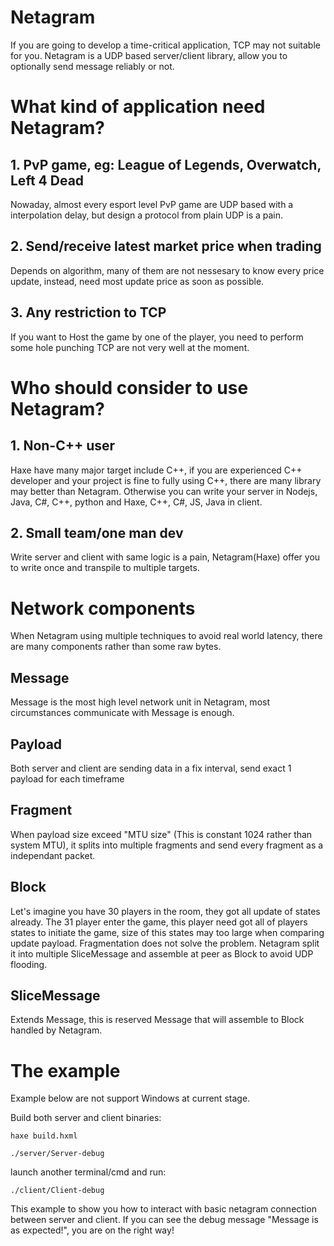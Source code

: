 # Netagram

If you are going to develop a time-critical application, TCP may not suitable for you. Netagram is a UDP based server/client library, allow you to optionally send message reliably or not.

# What kind of application need Netagram?

## 1. PvP game, eg: League of Legends, Overwatch, Left 4 Dead

Nowaday, almost every esport level PvP game are UDP based with a interpolation delay, but design a protocol from plain UDP is a pain.

## 2. Send/receive latest market price when trading

Depends on algorithm, many of them are not nessesary to know every price update, instead, need most update price as soon as possible.

## 3. Any restriction to TCP

If you want to Host the game by one of the player, you need to perform some hole punching TCP are not very well at the moment.

# Who should consider to use Netagram?

## 1. Non-C++ user

Haxe have many major target include C++, if you are experienced C++ developer and your project is fine to fully using C++, there are many library may better than Netagram.
Otherwise you can write your server in Nodejs, Java, C#, C++, python and Haxe, C++, C#, JS, Java in client.

## 2. Small team/one man dev

Write server and client with same logic is a pain, Netagram(Haxe) offer you to write once and transpile to multiple targets.

# Network components

When Netagram using multiple techniques to avoid real world latency, there are many components rather than some raw bytes.

## Message

Message is the most high level network unit in Netagram, most circumstances communicate with Message is enough.

## Payload

Both server and client are sending data in a fix interval, send exact 1 payload for each timeframe

## Fragment

When payload size exceed "MTU size" (This is constant 1024 rather than system MTU), it splits into multiple fragments and send every fragment as a independant packet.

## Block

Let's imagine you have 30 players in the room, they got all update of states already. The 31 player enter the game, this player need got all of players states to initiate the game, size of this states may too large when comparing update payload.
Fragmentation does not solve the problem. Netagram split it into multiple SliceMessage and assemble at peer as Block to avoid UDP flooding.

## SliceMessage

Extends Message, this is reserved Message that will assemble to Block handled by Netagram.

# The example

Example below are not support Windows at current stage.

Build both server and client binaries:

```
haxe build.hxml
```

```
./server/Server-debug
```

launch another terminal/cmd and run:

```
./client/Client-debug
```

This example to show you how to interact with basic netagram connection between server and client. If you can see the debug message "Message is as expected!", you are on the right way!
